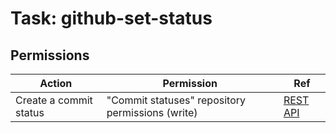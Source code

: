# Task: github-set-status

## Permissions

| Action                 | Permission                                       | Ref                                                                                                          |
| ---------------------- | ------------------------------------------------ | ------------------------------------------------------------------------------------------------------------ |
| Create a commit status | "Commit statuses" repository permissions (write) | [REST API](https://docs.github.com/en/rest/commits/statuses?apiVersion=2022-11-28#create-a-commit-status) |
